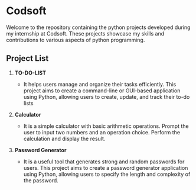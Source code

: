 # Codsoft

Welcome to the repository containing the python projects developed during my internship at Codsoft. These projects showcase my skills and contributions to various aspects of python programming.

## Project List

1. **TO-DO-LIST**
    - It helps users manage and organize their tasks efficiently. This project aims to create a command-line or GUI-based application using Python, allowing users to create, update, and track their to-do lists
  
2. **Calculator**
    - It is a simple calculator with basic arithmetic operations. Prompt the user to input two numbers and an operation choice. Perform the calculation and display the result.

3. **Password Generator**
    - It is a useful tool that generates strong and random passwords for users. This project aims to create a password generator application using Python, allowing users to specify the length and complexity of the password.

